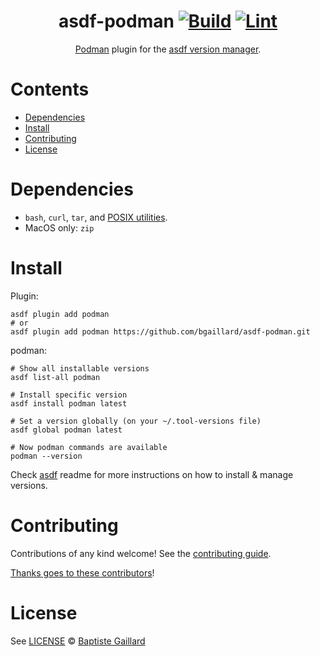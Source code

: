 <div align="center">

# asdf-podman [![Build](https://github.com/bgaillard/asdf-podman/actions/workflows/build.yml/badge.svg)](https://github.com/bgaillard/asdf-podman/actions/workflows/build.yml) [![Lint](https://github.com/bgaillard/asdf-podman/actions/workflows/lint.yml/badge.svg)](https://github.com/bgaillard/asdf-podman/actions/workflows/lint.yml)

[Podman](https://podman.io/) plugin for the [asdf version manager](https://asdf-vm.com).

</div>

# Contents

- [Dependencies](#dependencies)
- [Install](#install)
- [Contributing](#contributing)
- [License](#license)

# Dependencies

- `bash`, `curl`, `tar`, and [POSIX utilities](https://pubs.opengroup.org/onlinepubs/9699919799/idx/utilities.html).
- MacOS only: `zip`

# Install

Plugin:

```shell
asdf plugin add podman
# or
asdf plugin add podman https://github.com/bgaillard/asdf-podman.git
```

podman:

```shell
# Show all installable versions
asdf list-all podman

# Install specific version
asdf install podman latest

# Set a version globally (on your ~/.tool-versions file)
asdf global podman latest

# Now podman commands are available
podman --version
```

Check [asdf](https://github.com/asdf-vm/asdf) readme for more instructions on how to install & manage versions.

# Contributing

Contributions of any kind welcome! See the [contributing guide](contributing.md).

[Thanks goes to these contributors](https://github.com/bgaillard/asdf-podman/graphs/contributors)!

# License

See [LICENSE](LICENSE) © [Baptiste Gaillard](https://github.com/bgaillard/)
